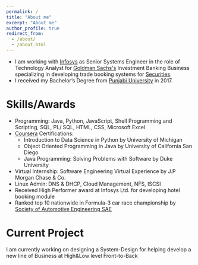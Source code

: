 ```yaml
---
permalink: /
title: "About me"
excerpt: "About me"
author_profile: true
redirect_from: 
  - /about/
  - /about.html
---
```


* I am working with [Infosys](https://www.infosys.com/) as Senior Systems Engineer in the role of Technology Analyst for [Goldman Sachs's](https://www.goldmansachs.com/index.html) Investment Banking Business specializing in developing trade booking systems for [Securities](https://www.goldmansachs.com/what-we-do/global-markets/index.html).
* I received my Bachelor’s Degree from [Punjabi University](http://www.punjabiuniversity.ac.in) in 2017.


# Skills/Awards

* Programming: Java, Python, JavaScript, Shell Programming and Scripting, SQL, PL/ SQL,
HTML, CSS, Microsoft Excel
* [Coursera](https://www.coursera.org/user/5f986e4bd78cc280d4d6ee5e9e33005c) Certifications: 
  * Introduction to Data Science in Python by University of Michigan
  * Object Oriented Programming in Java by University of California San Diego
  * Java Programming: Solving Problems with Software by Duke University
* Virtual Internship: Software Engineering Virtual Experience by J.P Morgan Chase & Co.
* Linux Admin: DNS & DHCP, Cloud Management, NFS, ISCSI
* Received High Performer award at Infosys Ltd. for developing hotel booking module
* Ranked top 10 nationwide in Formula-3 car race championship by [Society of Automotive
Engineering SAE](https://www.saeindia.org/)

# Current Project
I am currently working on designing a System-Design for helping develop a new line of Business at High&Low level Front-to-Back
